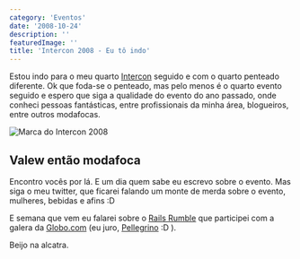 ```yaml
---
category: 'Eventos'
date: '2008-10-24'
description: ''
featuredImage: ''
title: 'Intercon 2008 - Eu tô indo'
---
```


Estou indo para o meu quarto [Intercon](http://imasters.uol.com.br/intercon/2008/) seguido e com o quarto penteado diferente. Ok que foda-se o penteado, mas pelo menos é o quarto evento seguido e espero que siga a qualidade do evento do ano passado, onde conheci pessoas fantásticas, entre profissionais da minha área, blogueiros, entre outros modafocas.

![Marca do Intercon 2008](/uploads/marca-intercon.png)

## Valew então modafoca

Encontro vocês por lá. E um dia quem sabe eu escrevo sobre o evento. Mas siga o meu twitter, que ficarei falando um monte de merda sobre o evento, mulheres, bebidas e afins :D

E semana que vem eu falarei sobre o [Rails Rumble](http://railsrumble.com/) que participei com a galera da [Globo.com](http://www.globo.com) (eu juro, [Pellegrino](http://www.vp.blog.br/) :D ).

Beijo na alcatra.
